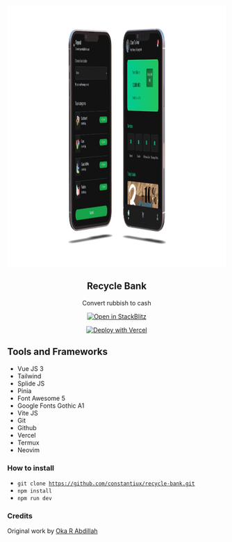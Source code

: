 <div align="center">
<img src="src/assets/banner.png" alt="screen" width="1200" height="600">

<h2 align="center"><strong>Recycle Bank</strong></h2>
<p align="center">Convert rubbish to cash</p>

[![Open in StackBlitz](https://developer.stackblitz.com/img/open_in_stackblitz.svg)](https://stackblitz.com/github/constantiux/recycle-bank)

[![Deploy with Vercel](https://vercel.com/button)](https://vercel.com/new/git/external?repository-url=https://github.com/constantiux/recycle-bank&repository-name=recycle-bank)

</div>

## Tools and Frameworks

- Vue JS 3
- Tailwind
- Splide JS
- Pinia
- Font Awesome 5
- Google Fonts Gothic A1
- Vite JS
- Git
- Github
- Vercel
- Termux
- Neovim

### How to install

- <code>git clone https://github.com/constantiux/recycle-bank.git</code>
- <code>npm install</code>
- <code>npm run dev</code>

### Credits

Original work by [Oka R Abdillah](http://github.com/or-abdillh)